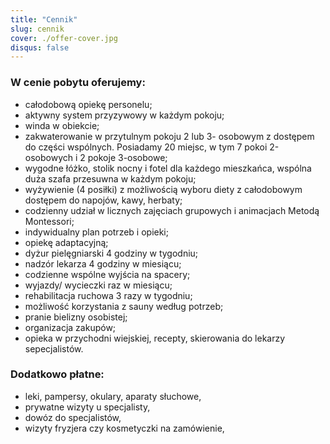 ```yaml
---
title: "Cennik"
slug: cennik
cover: ./offer-cover.jpg
disqus: false
---
```


### W cenie pobytu oferujemy:
- całodobową opiekę personelu;
- aktywny system przyzywowy w każdym pokoju;
- winda w obiekcie;
- zakwaterowanie w przytulnym pokoju 2 lub 3- osobowym z dostępem do części wspólnych. Posiadamy 20 miejsc, w tym 7 pokoi 2-osobowych i 2 pokoje 3-osobowe;
- wygodne łóżko, stolik nocny i fotel dla każdego mieszkańca, wspólna duża szafa przesuwna w każdym pokoju;
- wyżywienie (4 posiłki) z możliwością wyboru diety z całodobowym dostępem do napojów, kawy, herbaty;
- codzienny udział w licznych zajęciach grupowych i animacjach Metodą Montessori;
- indywidualny plan potrzeb i opieki;
- opiekę adaptacyjną;
- dyżur pielęgniarski 4 godziny w tygodniu;
- nadzór lekarza 4 godziny w miesiącu;
- codzienne wspólne wyjścia na spacery; 
- wyjazdy/ wycieczki raz w miesiącu;
- rehabilitacja ruchowa 3 razy w tygodniu;
- możliwość korzystania z sauny według potrzeb;
- pranie bielizny osobistej;
- organizacja zakupów;
- opieka w przychodni wiejskiej, recepty, skierowania do lekarzy sepecjalistów.

### Dodatkowo płatne:
- leki, pampersy, okulary, aparaty słuchowe,
- prywatne wizyty u specjalisty,
- dowóz do specjalistów,
- wizyty fryzjera czy kosmetyczki na zamówienie, 

